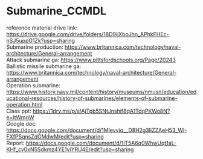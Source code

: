 
# Submarine_CCMDL

reference material drive link:<br/>
https://drive.google.com/drive/folders/18D9ijXboJhn_APhkFHEc-nSJ5uppG1Zk?usp=sharing<br/>
Submarine production: https://www.britannica.com/technology/naval-architecture/General-arrangement<br/>
Attack submarine ga: https://www.pittsfordschools.org/Page/20243<br/>
Ballistic missile submarine ga: https://www.britannica.com/technology/naval-architecture/General-arrangement<br/>
Operation submarine: https://www.history.navy.mil/content/history/museums/nmusn/education/educational-resources/history-of-submarines/elements-of-submarine-operation.html<br/>
Class ppt: https://1drv.ms/p/s!AjTpb5SNtJnshif8qA1TdqPKWo8N?e=ltWmgW<br/>
Google doc: https://docs.google.com/document/d/1Mlevviq__D8H2g3IiZZAeH53_WI-FXfPSqnsZdGMdwM/edit?usp=sharing <br/>
Report: https://docs.google.com/document/d/1iT5A6q0WhwUqt1aL-KHf_cv0xN5Sdkmz4YE1yiYRU4E/edit?usp=sharing


